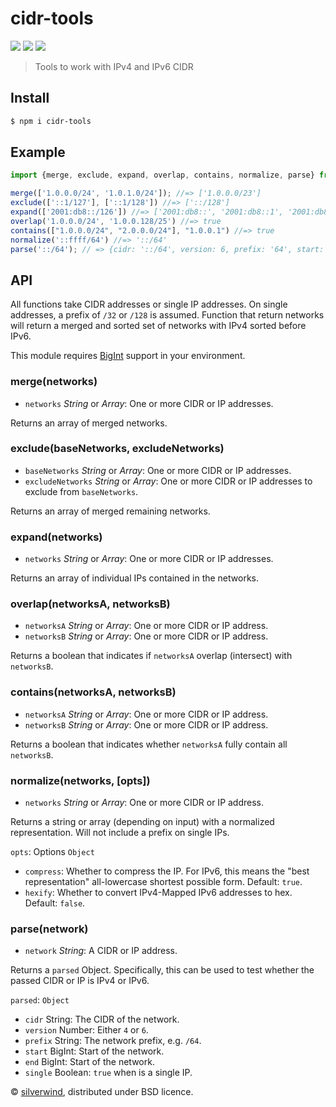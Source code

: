 # cidr-tools
[![](https://img.shields.io/npm/v/cidr-tools.svg?style=flat)](https://www.npmjs.org/package/cidr-tools)
[![](https://img.shields.io/npm/dm/cidr-tools.svg)](https://www.npmjs.org/package/cidr-tools) [![](https://img.shields.io/bundlephobia/minzip/cidr-tools.svg)](https://bundlephobia.com/package/cidr-tools)
> Tools to work with IPv4 and IPv6 CIDR

## Install

```bash
$ npm i cidr-tools
```
## Example

```js
import {merge, exclude, expand, overlap, contains, normalize, parse} from 'cidr-tools';

merge(['1.0.0.0/24', '1.0.1.0/24']); //=> ['1.0.0.0/23']
exclude(['::1/127'], ['::1/128']) //=> ['::/128']
expand(['2001:db8::/126']) //=> ['2001:db8::', '2001:db8::1', '2001:db8::2', '2001:db8::3']
overlap('1.0.0.0/24', '1.0.0.128/25') //=> true
contains(["1.0.0.0/24", "2.0.0.0/24"], "1.0.0.1") //=> true
normalize('::ffff/64') //=> '::/64'
parse('::/64'); // => {cidr: '::/64', version: 6, prefix: '64', start: 0n, end: 18446744073709551615n}
```

## API

All functions take CIDR addresses or single IP addresses. On single addresses, a prefix of `/32` or `/128` is assumed. Function that return networks will return a merged and sorted set of networks with IPv4 sorted before IPv6.

This module requires [BigInt](https://developer.mozilla.org/en-US/docs/Web/JavaScript/Reference/Global_Objects/BigInt#browser_compatibility) support in your environment.

### merge(networks)

- `networks` *String* or *Array*: One or more CIDR or IP addresses.

Returns an array of merged networks.

### exclude(baseNetworks, excludeNetworks)

- `baseNetworks` *String* or *Array*: One or more CIDR or IP addresses.
- `excludeNetworks` *String* or *Array*: One or more CIDR or IP addresses to exclude from `baseNetworks`.

Returns an array of merged remaining networks.

### expand(networks)

- `networks` *String* or *Array*: One or more CIDR or IP addresses.

Returns an array of individual IPs contained in the networks.

### overlap(networksA, networksB)

- `networksA` *String* or *Array*: One or more CIDR or IP address.
- `networksB` *String* or *Array*: One or more CIDR or IP address.

Returns a boolean that indicates if `networksA` overlap (intersect) with `networksB`.

### contains(networksA, networksB)

- `networksA` *String* or *Array*: One or more CIDR or IP address.
- `networksB` *String* or *Array*: One or more CIDR or IP address.

Returns a boolean that indicates whether `networksA` fully contain all `networksB`.

### normalize(networks, [opts])

- `networks` *String* or *Array*: One or more CIDR or IP address.

Returns a string or array (depending on input) with a normalized representation. Will not include a prefix on single IPs.

`opts`: Options `Object`
  - `compress`: Whether to compress the IP. For IPv6, this means the "best representation" all-lowercase shortest possible form. Default: `true`.
  - `hexify`: Whether to convert IPv4-Mapped IPv6 addresses to hex. Default: `false`.

### parse(network)

- `network` *String*: A CIDR or IP address.

Returns a `parsed` Object. Specifically, this can be used to test whether the passed CIDR or IP is IPv4 or IPv6.

`parsed`: `Object`
  - `cidr` String: The CIDR of the network.
  - `version` Number: Either `4` or `6`.
  - `prefix` String: The network prefix, e.g. `/64`.
  - `start` BigInt: Start of the network.
  - `end` BigInt: Start of the network.
  - `single` Boolean: `true` when is a single IP.


© [silverwind](https://github.com/silverwind), distributed under BSD licence.
